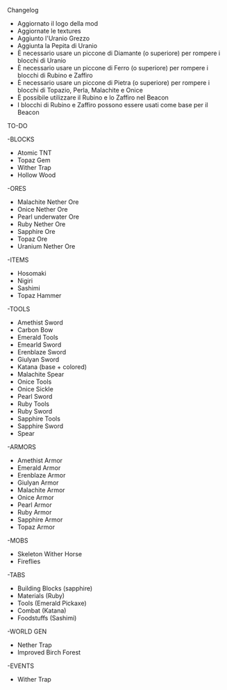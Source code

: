 Changelog

- Aggiornato il logo della mod
- Aggiornate le textures
- Aggiunto l'Uranio Grezzo
- Aggiunta la Pepita di Uranio
- È necessario usare un piccone di Diamante (o superiore) per rompere i blocchi di Uranio
- È necessario usare un piccone di Ferro (o superiore) per rompere i blocchi di Rubino e Zaffiro 
- È necessario usare un piccone di Pietra (o superiore) per rompere i blocchi di Topazio, Perla, Malachite e Onice
- È possibile utilizzare il Rubino e lo Zaffiro nel Beacon
- I blocchi di Rubino e Zaffiro possono essere usati come base per il Beacon

TO-DO

-BLOCKS

- Atomic TNT
- Topaz Gem
- Wither Trap
- Hollow Wood

-ORES

- Malachite Nether Ore
- Onice Nether Ore
- Pearl underwater Ore
- Ruby Nether Ore
- Sapphire Ore
- Topaz Ore
- Uranium Nether Ore

-ITEMS

- Hosomaki
- Nigiri
- Sashimi
- Topaz Hammer

-TOOLS

- Amethist Sword
- Carbon Bow
- Emerald Tools
- Emearld Sword
- Erenblaze Sword
- Giulyan Sword
- Katana (base + colored)
- Malachite Spear
- Onice Tools
- Onice Sickle
- Pearl Sword
- Ruby Tools
- Ruby Sword
- Sapphire Tools
- Sapphire Sword
- Spear

-ARMORS
- Amethist Armor
- Emerald Armor
- Erenblaze Armor
- Giulyan Armor
- Malachite Armor
- Onice Armor
- Pearl Armor
- Ruby Armor
- Sapphire Armor
- Topaz Armor

-MOBS

- Skeleton Wither Horse
- Fireflies

-TABS

- Building Blocks (sapphire)
- Materials (Ruby)
- Tools (Emerald Pickaxe)
- Combat (Katana)
- Foodstuffs (Sashimi)

-WORLD GEN

- Nether Trap
- Improved Birch Forest

-EVENTS

- Wither Trap